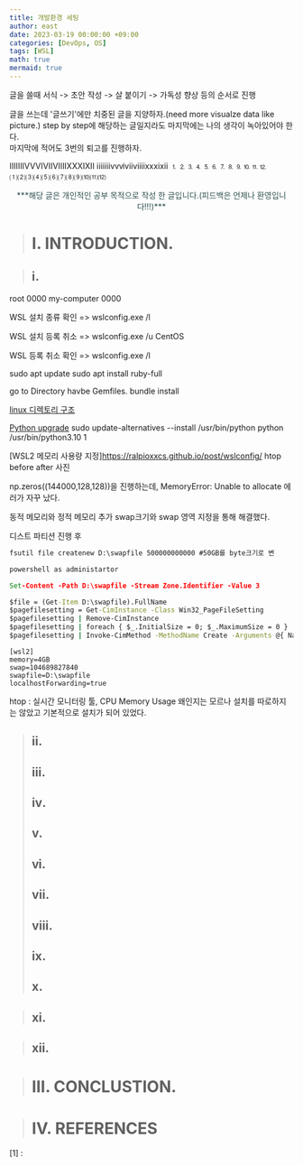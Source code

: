 ```yaml
---
title: 개발환경 세팅
author: east
date: 2023-03-19 00:00:00 +09:00
categories: [DevOps, OS]
tags: [WSL]
math: true
mermaid: true
---
```


글을 쓸때 서식 -> 초안 작성 -> 살 붙이기 -> 가독성 향상 등의 순서로 진행

글을 쓰는데 '글쓰기'에만 치중된 글을 지양하자.(need more visualze data like picture.)
step by step에 해당하는 글일지라도 마지막에는 나의 생각이 녹아있어야 한다.  
마지막에 적어도 3번의 퇴고를 진행하자.

ⅠⅡⅢⅣⅤⅥⅦⅧⅨⅩⅪⅫ
ⅰⅱⅲⅳⅴⅵⅶⅷⅸⅹⅺⅻ
⒈⒉⒊⒋⒌⒍⒎⒏⒐⒑⒒⒓
⑴⑵⑶⑷⑸⑹⑺⑻⑼⑽⑾⑿

<!-- https://dasima.xyz/html-colors/ -->
<center><p style='color:#2F4F4F'>***해당 글은 개인적인 공부 목적으로 작성 한 글입니다.(피드백은 언제나 환영입니다!!!)***</p></center>



> # Ⅰ. INTRODUCTION.




> ## ⅰ. 

root 0000
my-computer 0000


WSL 설치 종류 확인 =>   wslconfig.exe /l  

WSL 설치 등록 취소 =>   wslconfig.exe /u CentOS  

WSL 등록 취소 확인 =>   wslconfig.exe /l  


sudo apt update
sudo apt install ruby-full

go to Directory havbe Gemfiles.
bundle install


[linux 디렉토리 구조](https://webdir.tistory.com/101)

[Python upgrade](https://www.whatwant.com/entry/update-alternatives-여러-버전의-패키지-관리하기)
sudo update-alternatives --install /usr/bin/python python /usr/bin/python3.10 1



[WSL2 메모리 사용량 지정]https://ralpioxxcs.github.io/post/wslconfig/
htop before after 사진


np.zeros((144000,128,128))을 진행하는데,
MemoryError: Unable to allocate 에러가 자꾸 났다.

동적 메모리와 정적 메모리 추가
swap크기와 swap 영역 지정을 통해 해결했다.


디스트 파티션 진행 후
```cmd
fsutil file createnew D:\swapfile 500000000000 #50GB를 byte크기로 변

powershell as administartor

Set-Content -Path D:\swapfile -Stream Zone.Identifier -Value 3

$file = (Get-Item D:\swapfile).FullName
$pagefilesetting = Get-CimInstance -Class Win32_PageFileSetting
$pagefilesetting | Remove-CimInstance
$pagefilesetting | foreach { $_.InitialSize = 0; $_.MaximumSize = 0 }
$pagefilesetting | Invoke-CimMethod -MethodName Create -Arguments @{ Name = $file; MaximumSize = 0; InitialSize = 0 }

```

```config
[wsl2]
memory=4GB
swap=104689827840
swapfile=D:\swapfile
localhostForwarding=true
```




htop : 실시간 모니터링 툴, CPU Memory Usage 왜인지는 모르나 설치를 따로하지는 않았고 기본적으로 설치가 되어 있었다.


> ## ⅱ. 
> ## ⅲ. 
> ## ⅳ. 
> ## ⅴ. 
> ## ⅵ. 
> ## ⅶ. 
> ## ⅷ. 
> ## ⅸ. 
> ## ⅹ. 

> ## ⅺ. 

> ## ⅻ. 

> # Ⅲ. CONCLUSTION.

> # Ⅳ. REFERENCES

[1] : 

<br><br>
---